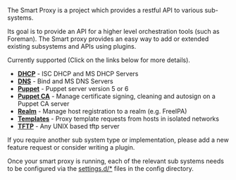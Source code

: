 
The Smart Proxy is a project which provides a restful API to various sub-systems.

Its goal is to provide an API for a higher level orchestration tools (such as Foreman).
The Smart proxy provides an easy way to add or extended existing subsystems and APIs using plugins.

Currently supported (Click on the links below for more details).

* [**DHCP**](manuals/{{page.version}}/index.html#4.3.4DHCP) - ISC DHCP and MS DHCP Servers
* [**DNS**](manuals/{{page.version}}/index.html#4.3.5DNS) - Bind and MS DNS Servers
* [**Puppet**](manuals/{{page.version}}/index.html#4.3.6Puppet) - Puppet server version 5 or 6
* [**Puppet CA**](manuals/{{page.version}}/index.html#4.3.7PuppetCA) - Manage certificate signing, cleaning and autosign on a Puppet CA server
* [**Realm**](manuals/{{page.version}}/index.html#4.3.8Realm) - Manage host registration to a realm (e.g. FreeIPA)
* [**Templates**](manuals/{{page.version}}/index.html#4.3.12Templates) - Proxy template requests from hosts in isolated networks
* [**TFTP**](manuals/{{page.version}}/index.html#4.3.9TFTP) - Any UNIX based tftp server

If you require another sub system type or implementation, please add a new feature request or consider writing a plugin.

Once your smart proxy is running, each of the relevant sub systems needs to be configured via the [settings.d/*](manuals/{{page.version}}/index.html#4.3.2SmartProxySettings) files in the config directory.

<!---[API](#) Reference -->

<!---[Release Notes](#) -->

<!---[Known Issues](#)-->

